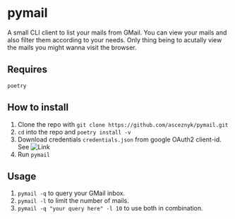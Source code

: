 # pymail

A small CLI client to list your mails from GMail. You can view your mails and also filter them according to your needs. Only thing being to acutally view the mails you might wanna visit the browser.


## Requires
`poetry`


## How to install

1. Clone the repo with `git clone https://github.com/asceznyk/pymail.git`
2. `cd` into the repo and `poetry install -v`
3. Download credentials `credentials.json` from google OAuth2 client-id. See ![Link](https://developers.google.com/gmail/api/quickstart/python)
4. Run `pymail`


## Usage

1. `pymail -q` to query your GMail inbox.
2. `pymail -l` to limit the number of mails.
3. `pymail -q "your query here" -l 10` to use both in combination.

